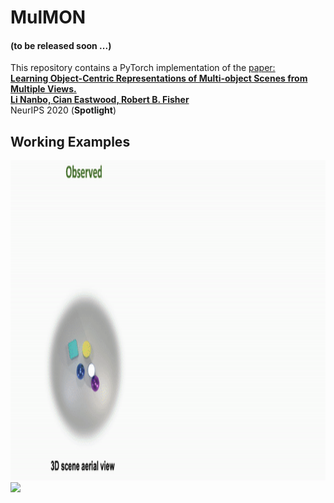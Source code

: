 # MulMON

#### (to be released soon ...)

This repository contains a PyTorch implementation of the [paper:  
**Learning Object-Centric Representations of Multi-object Scenes from Multiple Views.  
Li Nanbo, Cian Eastwood, Robert B. Fisher**](https://github.com/NanboLi/MulMON)  
NeurIPS 2020 (**Spotlight**)


## Working Examples
<p float="left">
    <img src="assets/work1.gif" height="512"/>  
    <img src="assets/dist1.gif" height="512"/>
</p>
